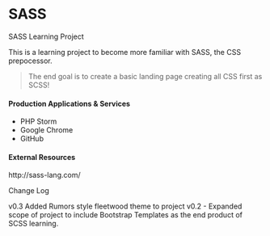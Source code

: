 # SASS
SASS Learning Project

<p>This is a learning project to become more familiar with SASS, the CSS prepocessor.</p>

<blockquote>
The end goal is to create a basic landing page creating all CSS first as SCSS!
</blockquote>

<h4>Production Applications &amp; Services</h4>
<ul>
<li>PHP Storm</li>
<li>Google Chrome</li>
<li>GitHub</li>
</ul>

<h4>External Resources</h4>
http://sass-lang.com/

Change Log

v0.3 Added Rumors style fleetwood theme to project
v0.2 - Expanded scope of project to include Bootstrap Templates as the end product of SCSS learning.
